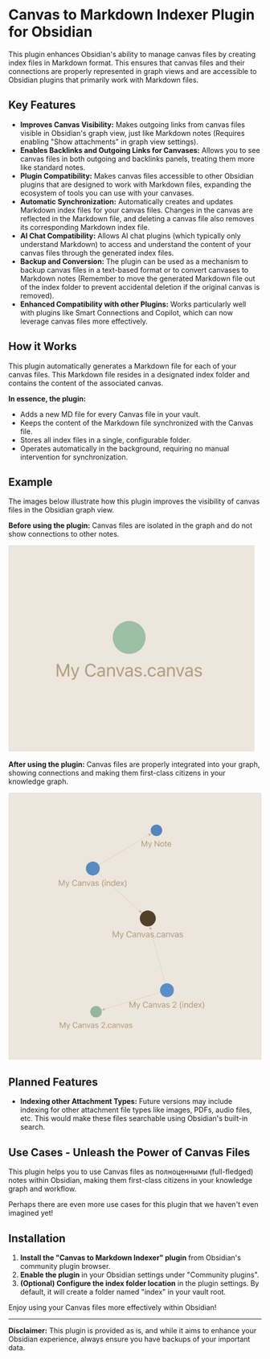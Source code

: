 # Canvas to Markdown Indexer Plugin for Obsidian

This plugin enhances Obsidian's ability to manage canvas files by creating index files in Markdown format. This ensures that canvas files and their connections are properly represented in graph views and are accessible to Obsidian plugins that primarily work with Markdown files.

## Key Features

* **Improves Canvas Visibility:** Makes outgoing links from canvas files visible in Obsidian's graph view, just like Markdown notes (Requires enabling "Show attachments" in graph view settings).
* **Enables Backlinks and Outgoing Links for Canvases:** Allows you to see canvas files in both outgoing and backlinks panels, treating them more like standard notes.
* **Plugin Compatibility:**  Makes canvas files accessible to other Obsidian plugins that are designed to work with Markdown files, expanding the ecosystem of tools you can use with your canvases.
* **Automatic Synchronization:**  Automatically creates and updates Markdown index files for your canvas files. Changes in the canvas are reflected in the Markdown file, and deleting a canvas file also removes its corresponding Markdown index file.
* **AI Chat Compatibility:**  Allows AI chat plugins (which typically only understand Markdown) to access and understand the content of your canvas files through the generated index files.
* **Backup and Conversion:** The plugin can be used as a mechanism to backup canvas files in a text-based format or to convert canvases to Markdown notes (Remember to move the generated Markdown file out of the index folder to prevent accidental deletion if the original canvas is removed).
* **Enhanced Compatibility with other Plugins:** Works particularly well with plugins like Smart Connections and Copilot, which can now leverage canvas files more effectively.

## How it Works

This plugin automatically generates a Markdown file for each of your canvas files. This Markdown file resides in a designated index folder and contains the content of the associated canvas.

**In essence, the plugin:**

* Adds a new MD file for every Canvas file in your vault.
* Keeps the content of the Markdown file synchronized with the Canvas file.
* Stores all index files in a single, configurable folder.
* Operates automatically in the background, requiring no manual intervention for synchronization.

## Example

The images below illustrate how this plugin improves the visibility of canvas files in the Obsidian graph view.

**Before using the plugin:** Canvas files are isolated in the graph and do not show connections to other notes.

![Graph view before using Canvas Indexer Plugin](images/graph_example_before.png)

**After using the plugin:** Canvas files are properly integrated into your graph, showing connections and making them first-class citizens in your knowledge graph.

![Graph view after using Canvas Indexer Plugin](images/graph_example_after.png)


## Planned Features

* **Indexing other Attachment Types:** Future versions may include indexing for other attachment file types like images, PDFs, audio files, etc. This would make these files searchable using Obsidian's built-in search.

##  Use Cases - Unleash the Power of Canvas Files

This plugin helps you to use Canvas files as полноценными (full-fledged) notes within Obsidian, making them first-class citizens in your knowledge graph and workflow.

Perhaps there are even more use cases for this plugin that we haven't even imagined yet!

## Installation

1.  **Install the "Canvas to Markdown Indexer" plugin** from Obsidian's community plugin browser.
2.  **Enable the plugin** in your Obsidian settings under "Community plugins".
3.  **(Optional) Configure the index folder location** in the plugin settings. By default, it will create a folder named "index" in your vault root.

Enjoy using your Canvas files more effectively within Obsidian!

---

**Disclaimer:**  This plugin is provided as is, and while it aims to enhance your Obsidian experience, always ensure you have backups of your important data.
